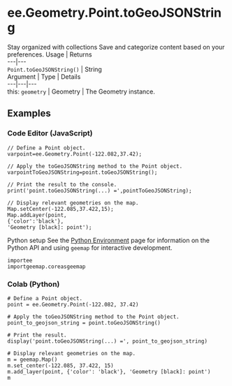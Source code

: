  
#  ee.Geometry.Point.toGeoJSONString
Stay organized with collections  Save and categorize content based on your preferences. 
Usage | Returns  
---|---  
`Point.toGeoJSONString()` | String  
Argument | Type | Details  
---|---|---  
this: `geometry` | Geometry | The Geometry instance.  
## Examples
### Code Editor (JavaScript)
```
// Define a Point object.
varpoint=ee.Geometry.Point(-122.082,37.42);

// Apply the toGeoJSONString method to the Point object.
varpointToGeoJSONString=point.toGeoJSONString();

// Print the result to the console.
print('point.toGeoJSONString(...) =',pointToGeoJSONString);

// Display relevant geometries on the map.
Map.setCenter(-122.085,37.422,15);
Map.addLayer(point,
{'color':'black'},
'Geometry [black]: point');
```

Python setup
See the [ Python Environment](https://developers.google.com/earth-engine/guides/python_install) page for information on the Python API and using `geemap` for interactive development.
```
importee
importgeemap.coreasgeemap
```

### Colab (Python)
```
# Define a Point object.
point = ee.Geometry.Point(-122.082, 37.42)

# Apply the toGeoJSONString method to the Point object.
point_to_geojson_string = point.toGeoJSONString()

# Print the result.
display('point.toGeoJSONString(...) =', point_to_geojson_string)

# Display relevant geometries on the map.
m = geemap.Map()
m.set_center(-122.085, 37.422, 15)
m.add_layer(point, {'color': 'black'}, 'Geometry [black]: point')
m
```


